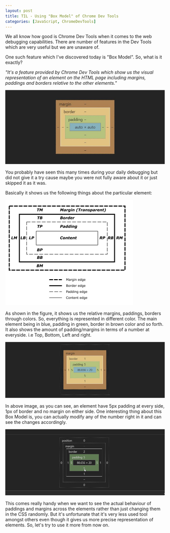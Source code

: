 ```yaml
---
layout: post
title: TIL - Using "Box Model" of Chrome Dev Tools
categories: [JavaScript, ChromeDevTools]
---
```


We all know how good is Chrome Dev Tools when it comes to the web debugging capabilities. There are number of features in the Dev Tools which are very useful but we are unaware of.

One such feature which I've discovered today is "Box Model". So, what is it exactly?

_"It's a feature provided by Chrome Dev Tools which show us the visual representation of an element on the HTML page including margins, paddings and borders relative to the other elements."_

![Box Model](https://raw.githubusercontent.com/amitmerchant1990/amitmerchant1990.github.io/master/images/box-model.JPG)

You probably have seen this many times during your daily debugging but did not give it a try cause maybe you were not fully aware about it or just skipped it as it was.

Basically it shows us the following things about the particular element: 

![Box Model Described](https://raw.githubusercontent.com/amitmerchant1990/amitmerchant1990.github.io/master/images/box-model-described.jpg)

As shown in the figure, it shows us the relative margins, paddings, borders through colors. So, everything is represented in different color. The main element being in blue, padding in green, border in brown color and so forth. It also shows the amount of padding/margins in terms of a number at everyside. i.e Top, Bottom, Left and right.

![Box Model 2](https://raw.githubusercontent.com/amitmerchant1990/amitmerchant1990.github.io/master/images/box-model-2.JPG)

In above image, as you can see, an element have 5px padding at every side, 1px of border and no margin on either side. One interesting thing about this Box Model is, you can actually modify any of the number right in it and can see the changes accordingly.

![Box Model Gif](https://raw.githubusercontent.com/amitmerchant1990/amitmerchant1990.github.io/master/images/box-model.gif)

This comes really handy when we want to see the actual behaviour of paddings and margins across the elements rather than just changing them in the CSS randomly. But it's unfortunate that it's very less used tool amongst others even though it gives us more precise representation of elements. So, let's try to use it more from now on.


